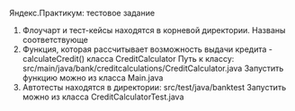 Яндекс.Практикум: тестовое задание
1. Флоучарт и тест-кейсы находятся в корневой директории. Названы соответствующе
2. Функция, которая рассчитывает возможность выдачи кредита - calculateCredit() класса CreditCalculator 
Путь к классу: src/main/java/bank/creditcalculations/CreditCalculator.java
Запустить функцию можно из класса Main.java 
3. Автотесты находятся в директории: src/test/java/banktest
Запустить можно из класса CreditCalculatorTest.java 
